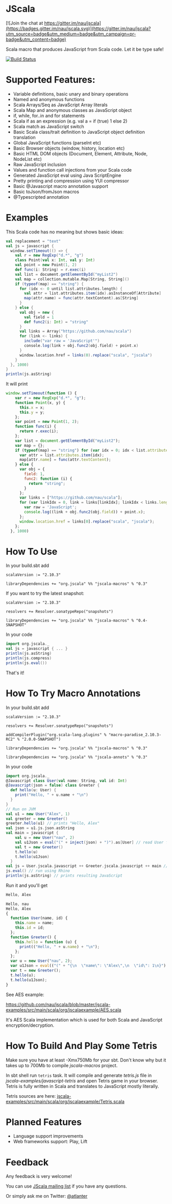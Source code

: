 JScala
======

[![Join the chat at https://gitter.im/nau/jscala](https://badges.gitter.im/nau/jscala.svg)](https://gitter.im/nau/jscala?utm_source=badge&utm_medium=badge&utm_campaign=pr-badge&utm_content=badge)

Scala macro that produces JavaScript from Scala code. Let it be type safe!

[![Build Status](https://secure.travis-ci.org/nau/jscala.png)](http://travis-ci.org/nau/jscala)

Supported Features:
===================
* Variable definitions, basic unary and binary operations
* Named and anonymous functions
* Scala Arrays/Seq as JavaScript Array literals
* Scala Map and anonymous classes as JavaScript object
* if, while, for..in and for statements
* Scala if as an expression (e.g. val a = if (true) 1 else 2)
* Scala match as JavaScript switch
* Basic Scala class/trait definition to JavaScript object definition translation
* Global JavaScript functions (parseInt etc)
* Basic Browser objects (window, history, location etc)
* Basic HTML DOM objects (Document, Element, Attribute, Node, NodeList etc)
* Raw JavaScript inclusion
* Values and function call injections from your Scala code
* Generated JavaScript eval using Java ScriptEngine
* Pretty printing and compression using YUI compressor
* Basic @Javascript macro annotation support
* Basic toJson/fromJson macros
* @Typescripted annotation

Examples
========

This Scala code has no meaning but shows basic ideas:

```scala
val replacement = "text"
val js = javascript {
  window.setTimeout(() => {
    val r = new RegExp("d.*", "g")
    class Point(val x: Int, val y: Int)
    val point = new Point(1, 2)
    def func(i: String) = r.exec(i)
    val list = document.getElementById("myList2")
    val map = collection.mutable.Map[String, String]()
    if (typeof(map) == "string") {
      for (idx <- 0 until list.attributes.length) {
        val attr = list.attributes.item(idx).asInstanceOf[Attribute]
        map(attr.name) = func(attr.textContent).as[String]
      }
    } else {
      val obj = new {
        val field = 1
        def func2(i: Int) = "string"
      }
      val links = Array("https://github.com/nau/scala")
      for (link <- links) {
        include("var raw = 'JavaScript'")
        console.log(link + obj.func2(obj.field) + point.x)
      }
      window.location.href = links(0).replace("scala", "jscala")
    }
  }, 1000)
}
println(js.asString)
```

It will print

```javascript
window.setTimeout(function () {
    var r = new RegExp("d.*", "g");
    function Point(x, y) {
      this.x = x;
      this.y = y;
    };
    var point = new Point(1, 2);
    function func(i) {
      return r.exec(i);
    };
    var list = document.getElementById("myList2");
    var map = {};
    if (typeof(map) == "string") for (var idx = 0; idx < list.attributes.length; ++idx) {
      var attr = list.attributes.item(idx);
      map[attr.name] = func(attr.textContent);
    } else {
      var obj = {
        field: 1,
        func2: function (i) {
          return "string";
        }
      };
      var links = ["https://github.com/nau/scala"];
      for (var linkIdx = 0, link = links[linkIdx]; linkIdx < links.length; link = links[++linkIdx]) {
        var raw = 'JavaScript';
        console.log((link + obj.func2(obj.field)) + point.x);
      };
      window.location.href = links[0].replace("scala", "jscala");
    };
  }, 1000)
```
      
How To Use
==========

In your build.sbt add

    scalaVersion := "2.10.3"

    libraryDependencies += "org.jscala" %% "jscala-macros" % "0.3"
    
If you want to try the latest snapshot:

    scalaVersion := "2.10.3"

    resolvers += Resolver.sonatypeRepo("snapshots")

    libraryDependencies += "org.jscala" %% "jscala-macros" % "0.4-SNAPSHOT"

In your code

```scala
import org.jscala._
val js = javascript { ... }
println(js.asString)
println(js.compress)
println(js.eval())
```
    
That's it!

How To Try Macro Annotations
============================
In your build.sbt add

    scalaVersion := "2.10.3"

    resolvers += Resolver.sonatypeRepo("snapshots")
    
    addCompilerPlugin("org.scala-lang.plugins" % "macro-paradise_2.10.3-RC2" % "2.0.0-SNAPSHOT")

    libraryDependencies += "org.jscala" %% "jscala-macros" % "0.3"
    
    libraryDependencies += "org.jscala" %% "jscala-annots" % "0.3"

In your code

```scala
import org.jscala._
@Javascript class User(val name: String, val id: Int)
@Javascript(json = false) class Greeter {
  def hello(u: User) {
    print("Hello, " + u.name + "\n")
  }
}
// Run on JVM
val u1 = new User("Alex", 1)
val greeter = new Greeter()
greeter.hello(u1) // prints "Hello, Alex"
val json = u1.js.json.asString
val main = javascript {
    val u = new User("nau", 2)
    val u1Json = eval("(" + inject(json) + ")").as[User] // read User from json string generated above
    val t = new Greeter()
    t.hello(u)
    t.hello(u1Json)
  }
val js = User.jscala.javascript ++ Greeter.jscala.javascript ++ main // join classes definitions with main code
js.eval() // run using Rhino
println(js.asString) // prints resulting JavaScript
```

Run it and you'll get

```javascript
Hello, Alex

Hello, nau
Hello, Alex
{
  function User(name, id) {
    this.name = name;
    this.id = id;
  };
  function Greeter() {
    this.hello = function (u) {
      print(("Hello, " + u.name) + "\n");
    };
  };
  var u = new User("nau", 2);
  var u1Json = eval(("(" + "{\n  \"name\": \"Alex\",\n  \"id\": 1\n}") + ")");
  var t = new Greeter();
  t.hello(u);
  t.hello(u1Json);
}
```

See AES example:

https://github.com/nau/jscala/blob/master/jscala-examples/src/main/scala/org/jscalaexample/AES.scala

It's AES Scala implementation which is used for both Scala and JavaScript encryption/decryption.


How To Build And Play Some Tetris
=================================

Make sure you have at least -Xmx750Mb for your sbt. 
Don't know why but it takes up to 700Mb to compile _jscala-macros_ project.

In sbt shell run `tetris` task. 
It will compile and generate _tetris.js_ file in _jscala-examples/javascript-tetris_ and open Tetris game in your browser.
Tetris is fully written in Scala and translates to JavaScript mostly literally. 

Tetris sources are here: [jscala-examples/src/main/scala/org/jscalaexample/Tetris.scala](https://github.com/nau/jscala/blob/master/jscala-examples/src/main/scala/org/jscalaexample/Tetris.scala)

Planned Features
================

* Language support improvements
* Web frameworks support: Play, Lift

Feedback
========

Any feedback is very welcome!

You can use [JScala mailing list](https://groups.google.com/forum/#!forum/jscala-user) if you have any questions.

Or simply ask me on Twitter: [@atlanter](https://twitter.com/atlanter)
